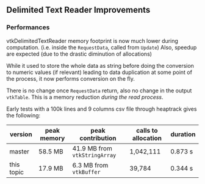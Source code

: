## Delimited Text Reader Improvements

### Performances

vtkDelimitedTextReader memory footprint is now much lower during computation.
(i.e. inside the `RequestData`, called from `Update`)
Also, speedup are expected (due to the drastic diminution of allocations)

While it used to store the whole data as string before doing the conversion
to numeric values (if relevant) leading to data duplication at some point
of the process, it now performs conversion on the fly.

There is no change once `RequestData` return, also no change in the output
`vtkTable`.
This is a memory reduction *during the read process*.

Early tests with a 100k lines and 9 columns csv file through heaptrack
gives the following:

| version | peak memory | peak contribution | calls to allocation | duration |
| --- | --- | --- | --- | --- |
| master | 58.5 MB | 41.9 MB from `vtkStringArray` | 1,042,111 | 0.873 s |
| this topic | 17.9 MB | 6.3 MB from `vtkBuffer` | 39,784 | 0.344 s |
